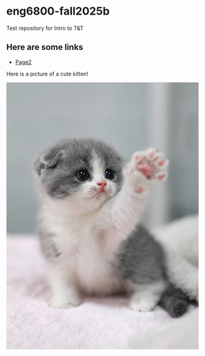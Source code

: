 # eng6800-fall2025b
Test repository for Intro to T&T

## Here are some links
- [Page2](page2.md)

Here is a picture of a cute kitten!

![Picture of cute kitten](cute-kitten.jpg)
